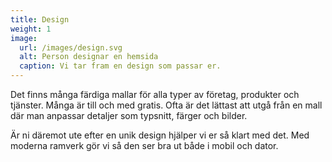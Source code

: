 ```yaml
---
title: Design
weight: 1
image:
  url: /images/design.svg
  alt: Person designar en hemsida
  caption: Vi tar fram en design som passar er.
---
```


Det finns många färdiga mallar för alla typer av företag, produkter och tjänster. Många är till och med gratis. Ofta är det lättast att utgå från en mall där man anpassar detaljer som typsnitt, färger och bilder.

Är ni däremot ute efter en unik design hjälper vi er så klart med det. Med moderna ramverk gör vi så den ser bra ut både i mobil och dator.
